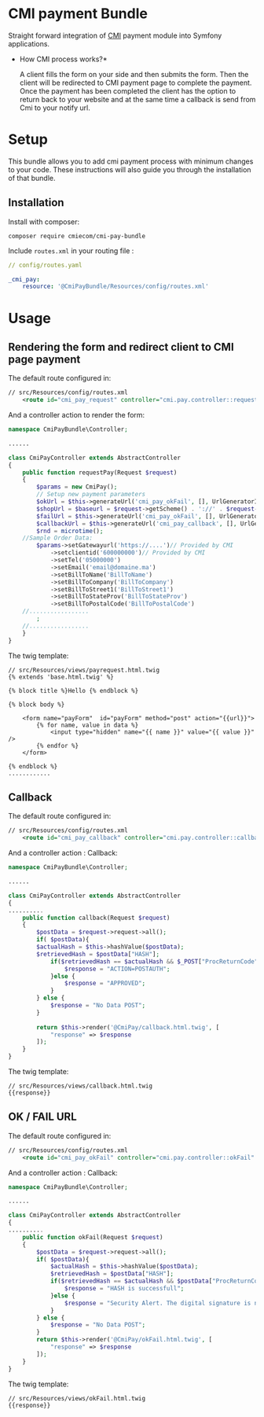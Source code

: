 # CMI payment Bundle
Straight forward integration of [CMI](http://www.cmi.co.ma/) payment module into Symfony applications.

* How CMI process works?*

    A client fills the form on your side and then submits the form. Then the client will be redirected to CMI
    payment page to complete the payment. Once the payment has been completed the client has the option to return 
    back to your website and at the same time a callback is send from Cmi to your notify url.
	
# Setup
This bundle allows you to add cmi payment process with minimum changes to your code. These instructions will also guide you through the installation of that bundle.


## Installation
Install with composer:

    composer require cmiecom/cmi-pay-bundle

Include `routes.xml` in your routing file :

```yml
// config/routes.yaml

_cmi_pay:
    resource: '@CmiPayBundle/Resources/config/routes.xml'
```

# Usage
## Rendering the form and redirect client to CMI page payment
The default route configured in:

```xml
// src/Resources/config/routes.xml
	<route id="cmi_pay_request" controller="cmi.pay.controller::requestPay" path="/cmi/requestpayment" />
```

And a controller action to render the form:

```php
namespace CmiPayBundle\Controller;

......

class CmiPayController extends AbstractController
{
    public function requestPay(Request $request)
    {
        $params = new CmiPay();
        // Setup new payment parameters
        $okUrl = $this->generateUrl('cmi_pay_okFail', [], UrlGeneratorInterface::ABSOLUTE_URL);
        $shopUrl = $baseurl = $request->getScheme() . '://' . $request->getHttpHost() . $request->getBasePath();
        $failUrl = $this->generateUrl('cmi_pay_okFail', [], UrlGeneratorInterface::ABSOLUTE_URL);
        $callbackUrl = $this->generateUrl('cmi_pay_callback', [], UrlGeneratorInterface::ABSOLUTE_URL);
        $rnd = microtime();
	//Sample Order Data:
        $params->setGatewayurl('https://....')// Provided by CMI
            ->setclientid('600000000')// Provided by CMI
            ->setTel('05000000')
            ->setEmail('email@domaine.ma')
            ->setBillToName('BillToName')
            ->setBillToCompany('BillToCompany')
            ->setBillToStreet1('BillToStreet1')
            ->setBillToStateProv('BillToStateProv')
            ->setBillToPostalCode('BillToPostalCode')
	//.................
        ;
	//.................        
    }
}
```

The twig template:
```twig
// src/Resources/views/payrequest.html.twig
{% extends 'base.html.twig' %}

{% block title %}Hello {% endblock %}

{% block body %}

    <form name="payForm"  id="payForm" method="post" action="{{url}}">
        {% for name, value in data %}
            <input type="hidden" name="{{ name }}" value="{{ value }}" />
        {% endfor %}
    </form>

{% endblock %}
............
```

## Callback
The default route configured in:

```xml
// src/Resources/config/routes.xml
	<route id="cmi_pay_callback" controller="cmi.pay.controller::callback" path="/cmi/callback" />
```

And a controller action : Callback:

```php
namespace CmiPayBundle\Controller;

......

class CmiPayController extends AbstractController
{
..........
    public function callback(Request $request)
    {
        $postData = $request->request->all();
        if( $postData){
        $actualHash = $this->hashValue($postData);
        $retrievedHash = $postData["HASH"];
            if($retrievedHash == $actualHash && $_POST["ProcReturnCode"] == "00" )	{
                $response = "ACTION=POSTAUTH";	
            }else {
                $response = "APPROVED";
            }
        } else {
            $response = "No Data POST";
        }		
        
        return $this->render('@CmiPay/callback.html.twig', [
            "response" => $response
        ]);
    }
}
```

The twig template:
```twig
// src/Resources/views/callback.html.twig
{{response}} 
```
## OK / FAIL URL
The default route configured in:

```xml
// src/Resources/config/routes.xml
	<route id="cmi_pay_okFail" controller="cmi.pay.controller::okFail" path="/cmi/okFail" />
```

And a controller action : Callback:

```php
namespace CmiPayBundle\Controller;

......

class CmiPayController extends AbstractController
{
..........
    public function okFail(Request $request)
    {
        $postData = $request->request->all();
        if( $postData){
            $actualHash = $this->hashValue($postData);
            $retrievedHash = $postData["HASH"];
            if($retrievedHash == $actualHash && $postData["ProcReturnCode"] == "00" )	{
                $response = "HASH is successfull";	
            }else {
                $response = "Security Alert. The digital signature is not valid";
            }
        } else {
            $response = "No Data POST";
        }		
        return $this->render('@CmiPay/okFail.html.twig', [
            "response" => $response
        ]);
    }
}
```

The twig template:
```twig
// src/Resources/views/okFail.html.twig
{{response}}
```